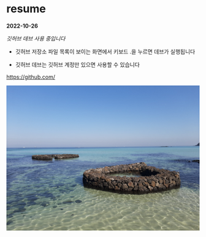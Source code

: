 # resume

**2022-10-26** 

*깃허브 데브 사용 중입니다*   


* 깃허브 저장소 파일 목록이 보이는 화면에서 키보드 .을 누르면 데브가 실행됩니다

* 깃허브 데브는 깃허브 계정만 있으면 사용할 수 있습니다

<https://github.com/>

![제주도](./jeju.jpg)
